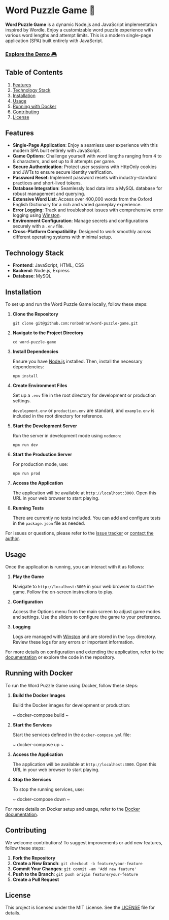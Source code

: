 # Word Puzzle Game 🧩

**Word Puzzle Game** is a dynamic Node.js and JavaScript implementation inspired by Wordle. Enjoy a customizable word puzzle experience with various word lengths and attempt limits. This is a modern single-page application (SPA) built entirely with JavaScript.

### [Explore the Demo 🎮](https://games.ronbodnar.com)

## Table of Contents

1. [Features](#features)
2. [Technology Stack](#technology-stack)
3. [Installation](#installation)
4. [Usage](#usage)
4. [Running with Docker](#running-with-docker)
5. [Contributing](#contributing)
6. [License](#license)

## Features

- **Single-Page Application**: Enjoy a seamless user experience with this modern SPA built entirely with JavaScript.
- **Game Options**: Challenge yourself with word lengths ranging from 4 to 8 characters, and set up to 8 attempts per game.
- **Secure Authentication**: Protect user sessions with HttpOnly cookies and JWTs to ensure secure identity verification.
- **Password Reset**: Implement password resets with industry-standard practices and short-lived tokens.
- **Database Integration**: Seamlessly load data into a MySQL database for robust management and querying.
- **Extensive Word List**: Access over 400,000 words from the Oxford English Dictionary for a rich and varied gameplay experience.
- **Error Logging**: Track and troubleshoot issues with comprehensive error logging using [Winston](https://github.com/winstonjs/winston).
- **Environment Configuration**: Manage secrets and configurations securely with a `.env` file.
- **Cross-Platform Compatibility**: Designed to work smoothly across different operating systems with minimal setup.

## Technology Stack

- **Frontend**: JavaScript, HTML, CSS
- **Backend**: Node.js, Express
- **Database**: MySQL

## Installation

To set up and run the Word Puzzle Game locally, follow these steps:

1. **Clone the Repository**

   ```
   git clone git@github.com:ronbodnar/word-puzzle-game.git
   ```

2. **Navigate to the Project Directory**

   ```
   cd word-puzzle-game
   ```

3. **Install Dependencies**

   Ensure you have [Node.js](https://nodejs.org/) installed. Then, install the necessary dependencies:

   ```
   npm install
   ```

4. **Create Environment Files**

   Set up a `.env` file in the root directory for development or production settings.

   `development.env` or `production.env` are standard, and `example.env` is included in the root directory for reference.

6. **Start the Development Server**

   Run the server in development mode using `nodemon`:

   ```
   npm run dev
   ```

7. **Start the Production Server**

   For production mode, use:

   ```
   npm run prod
   ```

8. **Access the Application**

   The application will be available at `http://localhost:3000`. Open this URL in your web browser to start playing.

9. **Running Tests**

   There are currently no tests included. You can add and configure tests in the `package.json` file as needed.

For issues or questions, please refer to the [issue tracker](https://github.com/ronbodnar/word-puzzle-game/issues) or [contact the author](https://github.com/ronbodnar).

## Usage

Once the application is running, you can interact with it as follows:

1. **Play the Game**

   Navigate to `http://localhost:3000` in your web browser to start the game. Follow the on-screen instructions to play.

2. **Configuration**

   Access the Options menu from the main screen to adjust game modes and settings. Use the sliders to configure the game to your preference.

3. **Logging**

   Logs are managed with [Winston](https://github.com/winstonjs/winston) and are stored in the `logs` directory. Review these logs for any errors or important information.

For more details on configuration and extending the application, refer to the [documentation](https://github.com/ronbodnar/word-puzzle-game#readme) or explore the code in the repository.

## Running with Docker

To run the Word Puzzle Game using Docker, follow these steps:

1. **Build the Docker Images**

   Build the Docker images for development or production:

   ~
   docker-compose build
   ~

2. **Start the Services**

   Start the services defined in the `docker-compose.yml` file:

   ~
   docker-compose up
   ~

3. **Access the Application**

   The application will be available at `http://localhost:3000`. Open this URL in your web browser to start playing.

4. **Stop the Services**

   To stop the running services, use:

   ~
   docker-compose down
   ~

For more details on Docker setup and usage, refer to the [Docker documentation](https://docs.docker.com/).

## Contributing

We welcome contributions! To suggest improvements or add new features, follow these steps:

1. **Fork the Repository**
2. **Create a New Branch**: `git checkout -b feature/your-feature`
3. **Commit Your Changes**: `git commit -am 'Add new feature'`
4. **Push to the Branch**: `git push origin feature/your-feature`
5. **Create a Pull Request**

## License

This project is licensed under the MIT License. See the [LICENSE](LICENSE) file for details.